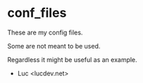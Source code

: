 # conf_files

These are my config files.

Some are not meant to be used.

Regardless it might be useful as an example.

- Luc <lucdev.net>
